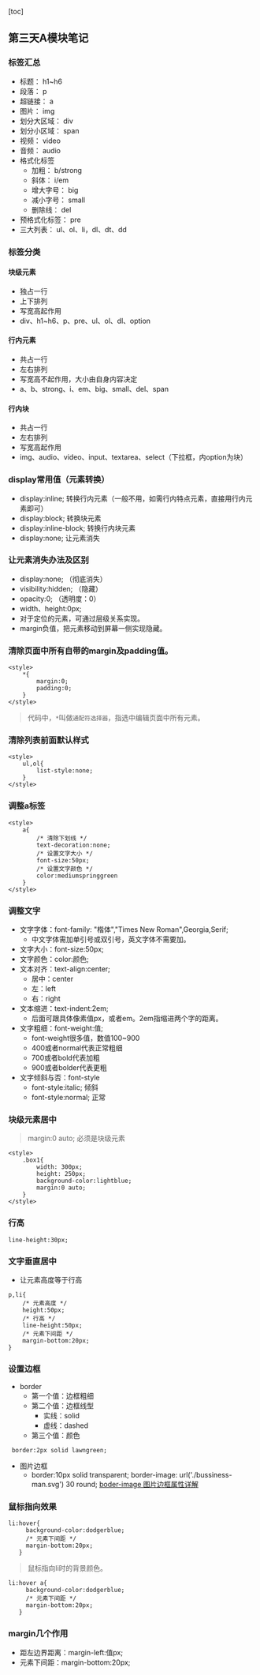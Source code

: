[toc]

## 第三天A模块笔记

### 标签汇总
- 标题： h1~h6
- 段落： p
- 超链接： a
- 图片： img
- 划分大区域： div
- 划分小区域： span
- 视频： video
- 音频： audio
- 格式化标签
	- 加粗： b/strong
	- 斜体： i/em
	- 增大字号： big
	- 减小字号： small
	- 删除线： del
- 预格式化标签： pre
- 三大列表： ul、ol、li，dl、dt、dd

### 标签分类

#### 块级元素
- 独占一行
- 上下排列
- 写宽高起作用
- div、h1~h6、p、pre、ul、ol、dl、option

#### 行内元素
- 共占一行
- 左右排列
- 写宽高不起作用，大小由自身内容决定
- a、b、strong、i、em、big、small、del、span 

#### 行内块
- 共占一行
- 左右排列
- 写宽高起作用
- img、audio、video、input、textarea、select（下拉框，内option为块）

### display常用值（元素转换）
- display:inline; 转换行内元素（一般不用，如需行内特点元素，直接用行内元素即可）
- display:block; 转换块元素
- display:inline-block; 转换行内块元素
- display:none; 让元素消失

### 让元素消失办法及区别
- display:none; （彻底消失）
- visibility:hidden; （隐藏）
- opacity:0;  （透明度：0）
- width、height:0px; 
- 对于定位的元素，可通过层级关系实现。
- margin负值，把元素移动到屏幕一侧实现隐藏。

### 清除页面中所有自带的margin及padding值。

```
<style>
    *{
        margin:0; 
        padding:0;
    }
</style>
```
> 代码中，`*`叫做`通配符选择器`，指选中编辑页面中所有元素。

### 清除列表前面默认样式

```
<style>
    ul,ol{
        list-style:none;
    }
</style>
```

### 调整a标签

```
<style>    
    a{
        /* 清除下划线 */
        text-decoration:none;
        /* 设置文字大小 */
        font-size:50px;
        /* 设置文字颜色 */
        color:mediumspringgreen
    }
</style>
```
### 调整文字
- 文字字体：font-family: "楷体","Times New Roman",Georgia,Serif;
	- 中文字体需加单引号或双引号，英文字体不需要加。
- 文字大小：font-size:50px;
- 文字颜色：color:颜色;
- 文本对齐：text-align:center;
	- 居中：center
	- 左：left
	- 右：right
- 文本缩进：text-indent:2em;
	- 后面可跟具体像素值px，或者em。2em指缩进两个字的距离。
- 文字粗细：font-weight:值;
	- font-weight很多值，数值100~900
	- 400或者normal代表正常粗细
	- 700或者bold代表加粗
	- 900或者bolder代表更粗
- 文字倾斜与否：font-style
	- font-style:italic; 倾斜
	- font-style:normal; 正常

### 块级元素居中
> margin:0 auto;  必须是块级元素
```
<style>
    .box1{
        width: 300px;
        height: 250px;
        background-color:lightblue;
        margin:0 auto;
    }
</style>
```

### 行高

```
line-height:30px;
```
### 文字垂直居中
- 让元素高度等于行高

```
p,li{
    /* 元素高度 */
    height:50px;
    /* 行高 */
    line-height:50px;
    /* 元素下间距 */
    margin-bottom:20px;
}
```

### 设置边框
- border
	- 第一个值：边框粗细
	- 第二个值：边框线型
		- 实线：solid
		- 虚线：dashed
	- 第三个值：颜色

```
 border:2px solid lawngreen;
```
- 图片边框
	- border:10px solid transparent;
	  border-image: url('./bussiness-man.svg') 30  round;
 [boder-image 图片边框属性详解](https://www.jianshu.com/p/6ca92208ae4f)

### 鼠标指向效果
```
li:hover{
     background-color:dodgerblue;
     /* 元素下间距 */
     margin-bottom:20px;
   }
```
> 鼠标指向li时的背景颜色。

```
li:hover a{
     background-color:dodgerblue;
     /* 元素下间距 */
     margin-bottom:20px;
   }
```

### margin几个作用
- 距左边界距离：margin-left:值px;
- 元素下间距：margin-bottom:20px;